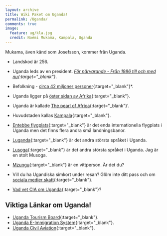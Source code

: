 ```yaml
---
layout: archive
title: Wiki Paket om Uganda!
permalink: /Uganda/
comments: true
image:
  feature: ug/kla.jpg
  credit: Noémi Mukama, Kampala, Uganda
---
```

Mukama, även känd som Josefsson, kommer från Uganda.
- Landskod är 256.
- Uganda leds av en president. *[För närvarande - Från 1986 till och med nu](https://sv.wikipedia.org/wiki/Yoweri_Museveni){:target="_blank"}*.
- Befolkning - [circa 42 miljoner personer](https://www.worldometers.info/world-population/uganda-population/){:target="_blank"}*.
- Uganda ligger på [öster sidan av Afrika](https://en.wikipedia.org/wiki/East_Africa){:target="_blank"}.
- Uganda är kallade [The pearl of Africa](https://kabiza.com/kabiza-wilderness-safaris/why-is-uganda-called-the-pearl-of-africa/){:target="_blank"}'.
- Huvudstaden kallas [Kampala](https://en.wikipedia.org/wiki/Kampala){:target="_blank"}.
- [Entebbe flygplats](https://en.wikipedia.org/wiki/Entebbe_International_Airport){:target="_blank"} är det enda internationella flygplats i Uganda men det finns flera andra små landningsbanor.
- [Luganda](https://en.wikipedia.org/wiki/Luganda){:target="_blank"} är det andra största språket i Uganda.
- [Lusoga](https://en.wikipedia.org/wiki/Soga_language){:target="_blank"} är det andra största språket i Uganda. Jag är en stolt Musoga.

- [Mzungu](https://en.wikipedia.org/wiki/Mzungu){:target="_blank"} är en vittperson. Är det du?
- Vill du ha Ugandiska simkort under resan? Glöm inte ditt pass och om [sociala medier skatt](https://www.thetravelbrief.com/briefs/kampala-how-to-get-a-prepaid-sim-card-in-uganda){:target="_blank"}.
- [Vad vet CIA om Uganda](https://www.cia.gov/library/publications/the-world-factbook/geos/ug.html){:target="_blank"}?

## Viktiga Länkar om Uganda!

- [Uganda Tourism Board](https://www.visituganda.com/){:target="_blank"}.
- [Uganda E-Immigration System](https://visas.immigration.go.ug/){:target="_blank"}.
- [Uganda Civil Aviation](https://caa.go.ug/){:target="_blank"}.
